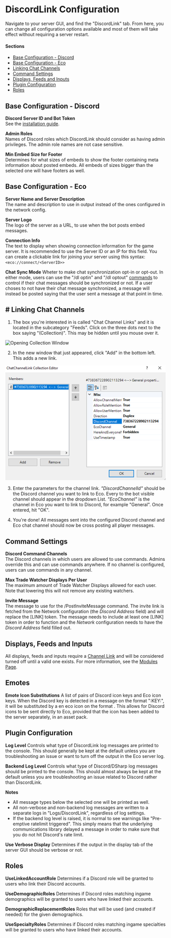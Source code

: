 # DiscordLink Configuration
Navigate to your server GUI, and find the "DiscordLink" tab. 
From here, you can change all configuration options available and most of them will take effect without requiring a server restart.

#### Sections
* [Base Configuration - Discord](#base-configuration---discord)
* [Base Configuration - Eco](#base-configuration---eco)
* [Linking Chat Channels](#linking-chat-channels)
* [Command Settings](#command-settings)
* [Displays, Feeds and Inputs](#displays-feeds-and-inputs)
* [Plugin Configuration](#plugin-configuration)
* [Roles](#roles)

## Base Configuration - Discord

**Discord Server ID and Bot Token**  
See the [installation guide](Installation.md).

**Admin Roles**  
Names of Discord roles which DiscordLink should consider as having admin privileges.
The admin role names are not case sensitive.

**Min Embed Size for Footer**  
Determines for what sizes of embeds to show the footer containing meta information about posted embeds. All embeds of sizes bigger than the selected one will have footers as well.

## Base Configuration - Eco

**Server Name and Server Description**  
The name and description to use in output instead of the ones configured in the network config.

**Server Logo**  
The logo of the server as a URL, to use when the bot posts embed messages.

**Connection Info**  
The text to display when showing connection information for the game server. It is recommended to use the Server ID or an IP for this field. You can create a clickable link for joining your server using this syntax: `<eco://connect/<ServerID>>`

**Chat Sync Mode**
Wheter to make chat synchronization opt-in or opt-out. In either mode, users can use the "/dl optin" and "/dl optout" [commands](Commands.md) to control if their chat messages should be synchronized or not.
If a user choses to not have their chat message synchronized, a message will instead be posted saying that the user sent a message at that point in time.

## # <a id="ChatLink"></a>Linking Chat Channels

1. The box you're interested in is called "Chat Channel Links" and it is located in the subcategory "Feeds". Click on the three dots next to the box saying "(Collection)". This may be hidden until you mouse over it.

![Opening Collection Window](images/configuration/channellinking/1.png)

2. In the new window that just appeared, click "Add" in the bottom left. This adds a new link.

![Add new link](images/configuration/channellinking/2.png)

3. Enter the parameters for the channel link. _"DiscordChannelId"_ should be the Discord channel you want to link to Eco. Every to the bot visible channel should appear in the dropdown List. _"EcoChannel"_ is the channel in Eco you want to link to Discord, for example "General". Once entered, hit "OK".  

4. You're done! All messages sent into the configured Discord channel and Eco chat channel should now be cross posting all player messages.

## Command Settings
**Discord Command Channels**  
The Discord channels in which users are allowed to use commands. Admins override this and can use commands anywhere. If no channel is configured, users can use commands in any channel.

**Max Trade Watcher Displays Per User**  
The maximum amount of Trade Watcher Displays allowed for each user.
Note that lowering this will not remove any existing watchers.

**Invite Message**  
The message to use for the /PostInviteMessage command. The invite link is fetched from the Network configuration (the _Discord Address_ field) and will replace the [LINK] token. The message needs to include at least one [LINK] token in order to function and the _Network_ configuration needs to have the _Discord Address_ field filled out.

## Displays, Feeds and Inputs
All displays, feeds and inputs require a [Channel Link](#linking-chat-channels) and will be considered turned off until a valid one exists.
For more information, see the [Modules Page](Modules.md).

## Emotes
**Emote Icon Substitutions**
A list of pairs of Discord icon keys and Eco icon keys. When the Discord key is detected in a message on the format ":KEY:", it will be substituted by a en eco icon on the format <ecoicon name="KEY">.
This allows for Discord icons to be sent directly to Eco, provided that the icon has been added to the server separately, in an asset pack.

## Plugin Configuration
**Log Level**
Controls what type of DiscordLink log messages are printed to the console. This should generally be kept at the default unless you are troubleshooting an issue or want to turn off the output in the Eco server log.

**Backend Log Level**
Controls what type of Discord/DSharp log messages should be printed to the console. This should almost always be kept at the default unless you are troubleshooting an issue related to Discord rather than DiscordLink.

**Notes**
* All message types below the selected one will be printed as well.
* All non-verbose and non-backend log messages are written to a separate logs in "Logs/DiscordLink", regardless of log settings.
* If the backend log level is raised, it is normal to see warnings like "Pre-emptive ratelimit triggered". This simply means that the underlying communications library delayed a message in order to make sure that you do not hit Discord's rate limit.

**Use Verbose Display**
Determines if the output in the display tab of the server GUI should be verbose or not.

## Roles
**UseLinkedAccountRole**
Determines if a Discord role will be granted to users who link their Discord accounts.

**UseDemographicRoles**
Determines if Discord roles matching ingame demographics will be granted to users who have linked their accounts.

**DemographicReplacementRoles**
Roles that will be used (and created if needed) for the given demographics.

**UseSpecialtyRoles**
Determines if Discord roles matching ingame specialties will be granted to users who have linked their accounts.
